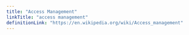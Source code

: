 ```yaml
---
title: "Access Management"
linkTitle: "access management"
definitionLink: "https://en.wikipedia.org/wiki/Access_management"
---
```

